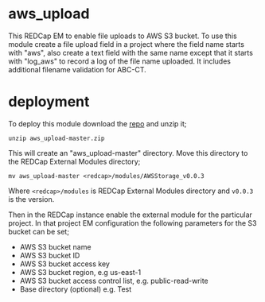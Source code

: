 # aws_upload
This REDCap EM to enable file uploads to AWS S3 bucket.
To use this module create a file upload field in a project where the field name starts with "aws", also create a text field with the same name except that it starts with "log_aws" to record a log of the file name uploaded.
It includes additional filename validation for ABC-CT.

# deployment
To deploy this module download the [repo](https://git.yale.edu/ajn48/aws_upload/archive/master.zip) and unzip it;

```unzip aws_upload-master.zip```
   
This will create an "aws_upload-master" directory. Move this directory to the REDCap External Modules directory;

```mv aws_upload-master <redcap>/modules/AWSStorage_v0.0.3```

Where ```<redcap>/modules``` is REDCap External Modules directory and ```v0.0.3``` is the version.

Then in the REDCap instance enable the external module for the particular project. In that project EM configuration the following parameters for the S3 bucket can be set;
 * AWS S3 bucket name
 * AWS S3 bucket ID
 * AWS S3 bucket access key
 * AWS S3 bucket region, e.g us-east-1
 * AWS S3 bucket access control list, e.g. public-read-write
 * Base directory (optional) e.g. Test 
  
